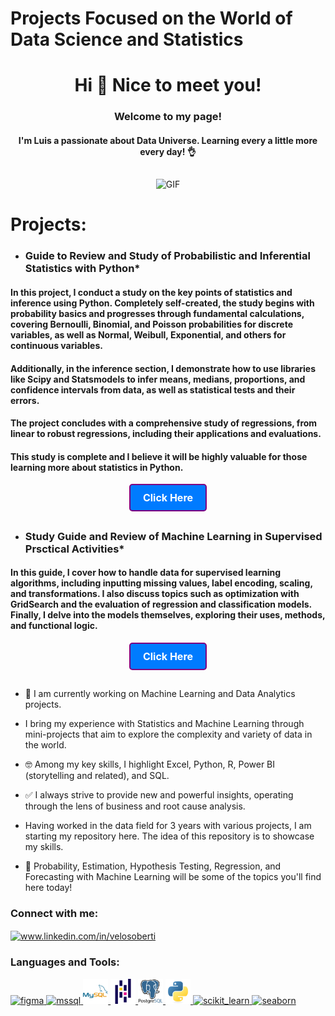 # Projects Focused on the World of Data Science and Statistics

<h1 align="center">Hi 👋 Nice to meet you!</h1>
<h3 align="center">Welcome to my page! </h3>
<h4 align="center">I'm Luis a passionate about Data Universe. Learning every a little more every day! 👌</h4>

##


<p align="center">
  <img src="https://www.ghacks.net/wp-content/uploads/2020/10/autowall-demo-2.gif" width="auto" height="auto" alt="GIF">
</p>

##

# **Projects:**

- ### Guide to Review and Study of Probabilistic and Inferential Statistics with Python*

#### In this project, I conduct a study on the key points of statistics and inference using Python. Completely self-created, the study begins with probability basics and progresses through fundamental calculations, covering Bernoulli, Binomial, and Poisson probabilities for discrete variables, as well as Normal, Weibull, Exponential, and others for continuous variables.

#### Additionally, in the inference section, I demonstrate how to use libraries like Scipy and Statsmodels to infer means, medians, proportions, and confidence intervals from data, as well as statistical tests and their errors.

#### The project concludes with a comprehensive study of regressions, from linear to robust regressions, including their applications and evaluations.

#### This study is complete and I believe it will be highly valuable for those learning more about statistics in Python.


<p align="center">
  <a href="https://github.com/velosoberti/DataScience/blob/main/Projeto_Estatistica_Inferencial_Python.ipynb" style="
    display: inline-block;
    padding: 10px 20px;
    font-size: 16px;
    font-weight: bold;
    color: #fff;
    background-color: #007bff;
    border: 2px solid #800080;
    border-radius: 5px;
    text-decoration: none;
  ">
    Click Here
  </a>
</p>


##

- ### Study Guide and Review of Machine Learning in Supervised Prsctical Activities*

#### In this guide, I cover how to handle data for supervised learning algorithms, including inputting missing values, label encoding, scaling, and transformations. I also discuss topics such as optimization with GridSearch and the evaluation of regression and classification models. Finally, I delve into the models themselves, exploring their uses, methods, and functional logic.

<p align="center">
  <a href="https://github.com/velosoberti/DataScience/blob/main/Machine%20Learning%20Project.ipynb" style="
    display: inline-block;
    padding: 10px 20px;
    font-size: 16px;
    font-weight: bold;
    color: #fff;
    background-color: #007bff;
    border: 2px solid #800080;
    border-radius: 5px;
    text-decoration: none;
  ">
    Click Here
  </a>
</p>

##

- 🔭 I am currently working on Machine Learning and Data Analytics projects.

- I bring my experience with Statistics and Machine Learning through mini-projects that aim to explore the complexity and variety of data in the world.

- 🤓 Among my key skills, I highlight Excel, Python, R, Power BI (storytelling and related), and SQL.

- ✅ I always strive to provide new and powerful insights, operating through the lens of business and root cause analysis.

- Having worked in the data field for 3 years with various projects, I am starting my repository here. The idea of this repository is to showcase my skills.

- 📘 Probability, Estimation, Hypothesis Testing, Regression, and Forecasting with Machine Learning will be some of the topics you'll find here today!


<h3 align="left">Connect with me:</h3>
<p align="left">
<a href="https://linkedin.com/in/www.linkedin.com/in/velosoberti" target="blank"><img align="center" src="https://raw.githubusercontent.com/rahuldkjain/github-profile-readme-generator/master/src/images/icons/Social/linked-in-alt.svg" alt="www.linkedin.com/in/velosoberti" height="30" width="40" /></a>
</p>

<h3 align="left">Languages and Tools:</h3>
<p align="left"> <a href="https://www.figma.com/" target="_blank" rel="noreferrer"> <img src="https://www.vectorlogo.zone/logos/figma/figma-icon.svg" alt="figma" width="40" height="40"/> </a> <a href="https://www.microsoft.com/en-us/sql-server" target="_blank" rel="noreferrer"> <img src="https://www.svgrepo.com/show/303229/microsoft-sql-server-logo.svg" alt="mssql" width="40" height="40"/> </a> <a href="https://www.mysql.com/" target="_blank" rel="noreferrer"> <img src="https://raw.githubusercontent.com/devicons/devicon/master/icons/mysql/mysql-original-wordmark.svg" alt="mysql" width="40" height="40"/> </a> <a href="https://pandas.pydata.org/" target="_blank" rel="noreferrer"> <img src="https://raw.githubusercontent.com/devicons/devicon/2ae2a900d2f041da66e950e4d48052658d850630/icons/pandas/pandas-original.svg" alt="pandas" width="40" height="40"/> </a> <a href="https://www.postgresql.org" target="_blank" rel="noreferrer"> <img src="https://raw.githubusercontent.com/devicons/devicon/master/icons/postgresql/postgresql-original-wordmark.svg" alt="postgresql" width="40" height="40"/> </a> <a href="https://www.python.org" target="_blank" rel="noreferrer"> <img src="https://raw.githubusercontent.com/devicons/devicon/master/icons/python/python-original.svg" alt="python" width="40" height="40"/> </a> <a href="https://scikit-learn.org/" target="_blank" rel="noreferrer"> <img src="https://upload.wikimedia.org/wikipedia/commons/0/05/Scikit_learn_logo_small.svg" alt="scikit_learn" width="40" height="40"/> </a> <a href="https://seaborn.pydata.org/" target="_blank" rel="noreferrer"> <img src="https://seaborn.pydata.org/_images/logo-mark-lightbg.svg" alt="seaborn" width="40" height="40"/> </a> </p>
